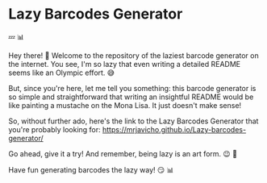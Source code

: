# Lazy Barcodes Generator 

:zzz: :bar_chart:

Hey there! :wave: Welcome to the repository of the laziest barcode generator on the internet. You see, I'm so lazy that even writing a detailed README seems like an Olympic effort. :sweat_smile:

But, since you're here, let me tell you something: this barcode generator is so simple and straightforward that writing an insightful README would be like painting a mustache on the Mona Lisa. It just doesn't make sense!

So, without further ado, here's the link to the Lazy Barcodes Generator that you're probably looking for: https://mrjavicho.github.io/Lazy-barcodes-generator/

Go ahead, give it a try! And remember, being lazy is an art form. :wink: :art:

Have fun generating barcodes the lazy way! :smirk: :bar_chart:
